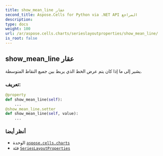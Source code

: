 ```yaml
---
title: show_mean_line عقار
second_title: Aspose.Cells for Python via .NET API المراجع
description:
type: docs
weight: 100
url: /ar/aspose.cells.charts/serieslayoutproperties/show_mean_line/
is_root: false
---
```

##  show_mean_line عقار

يشير إلى ما إذا كان يتم عرض الخط الذي يربط بين جميع النقاط المتوسطة.
###  تعريف:
```python
@property
def show_mean_line(self):
    ...
@show_mean_line.setter
def show_mean_line(self, value):
    ...
```

###  أنظر أيضا
* الوحدة [`aspose.cells.charts`](../../)
* فئة [`SeriesLayoutProperties`](/cells/python-net/ar/aspose.cells.charts/serieslayoutproperties)
